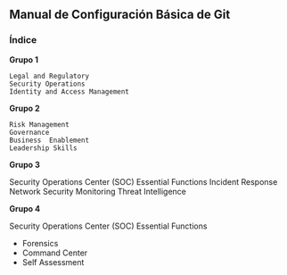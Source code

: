 ## Manual de Configuración Básica de Git

### Índice
**Grupo 1**

    Legal and Regulatory
    Security Operations
    Identity and Access Management

**Grupo 2**
    
    Risk Management
    Governance
    Business  Enablement
    Leadership Skills
 
**Grupo 3**

  Security Operations Center (SOC) Essential Functions
    Incident  Response
    Network Security Monitoring
    Threat  Intelligence

**Grupo 4**

Security Operations Center (SOC) Essential Functions
  * Forensics
  * Command Center
  * Self Assessment
